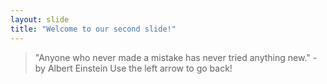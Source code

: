 ```yaml
---
layout: slide
title: "Welcome to our second slide!"
---
```

>"Anyone who never made a mistake has never tried anything new." - by Albert Einstein
Use the left arrow to go back!
